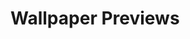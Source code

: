 # Wallpaper Previews

<img src="my-buddy-wynd-s-wallpaper.png" alt=""/>
<img src="steamuserimages-a.akamaihd.png" alt=""/>

